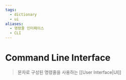 ```yaml
---
tags:
  - dictionary
  - ui
aliases:
  - 명령줄 인터페이스
  - CLI
---
```

# Command Line Interface
> 문자로 구성된 명령줄을 사용하는 [[User Interface|UI]]
